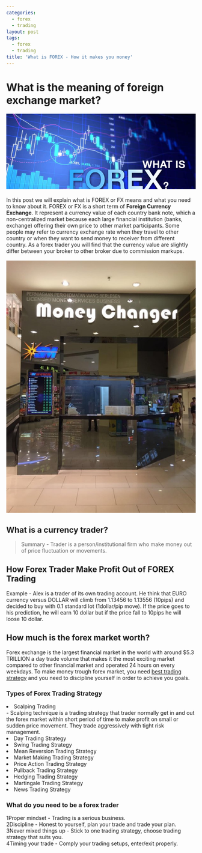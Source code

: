 ```yaml
---
categories:
  - forex
  - trading
layout: post
tags:
  - forex
  - trading
title: 'What is FOREX - How it makes you money'
---
```

# What is the meaning of foreign exchange market?

<div align="center">
<img alt="What is FOREX" src="/static/img/general-image/what-is-forex.jpg" title="What is FOREX" >
</div>

<br>
In this post we will explain what is <span class="label label-info">FOREX</span> or FX means and what you need to know about it. FOREX or FX is a short term of <b>Foreign Currency Exchange</b>. It represent a currency value of each country bank note, which a non-centralized market because each large financial institution (banks, exchange)  offering their own price to other market participants. Some people may refer to currency exchange rate when they travel to other country or when they want to send money to receiver from different country. As a forex trader you will find that the currency value are slightly differ between your broker to other broker due to commission markups.
<br><br>

<div align="center">
<img alt="Foreign currency exchange" src="/static/img/general-image/foreign-currency-exchange.jpg" title="Foreign currency exchange" >
</div>




## What is a currency trader?

> Summary - Trader is a person/institutional firm who make money out of price fluctuation or movements.

## How Forex Trader Make Profit Out of FOREX Trading

Example - Alex is a trader of its own trading account. He think that EURO currency versus DOLLAR will climb from 1.13456 to 1.13556 (10pips) and decided to buy with 0.1 standard lot (1dollar/pip move). If the price goes to his prediction, he will earn 10 dollar but if the price fall to 10pips he will loose 10 dollar.

## How much is the forex market worth?

Forex exchange is the largest financial market in the world with around $5.3 TRILLION a day trade volume that makes it the most exciting market compared to other financial market and operated 24 hours on every weekdays. To make money trough forex market, you need <a href="http://www.gravtrade.com/how-to-be-a-professional-trader-guide">best trading strategy</a> and you need to discipline yourself in order to achieve you goals.

### Types of Forex Trading Strategy

<li>Scalping Trading</li> - Scalping technique is a trading strategy that trader normally get in and out the forex market within short period of time to make profit on small or sudden price movement. They trade aggressively with tight risk management.
  
<li>Day Trading Strategy</li>
<li>Swing Trading Strategy</li>
<li>Mean Reversion Trading Strategy</li>
<li>Market Making Trading Strategy</li>
<li>Price Action Trading Strategy</li>
<li>Pullback Trading Strategy</li>
<li>Hedging Trading Strategy</li>
<li>Martingale Trading Strategy</li>
<li>News Trading Strategy</li>

### What do you need to be a forex trader
<span class="badge badge-info">1</span>Proper mindset - Trading is a serious business.
<br><span class="badge badge-info">2</span>Discipline - Honest to yourself, plan your trade and trade your plan.
<br><span class="badge badge-info">3</span>Never mixed things up - Stick to one trading strategy, choose trading strategy that suits you.
<br><span class="badge badge-info">4</span>Timing your trade - Comply your trading setups, enter/exit properly.
